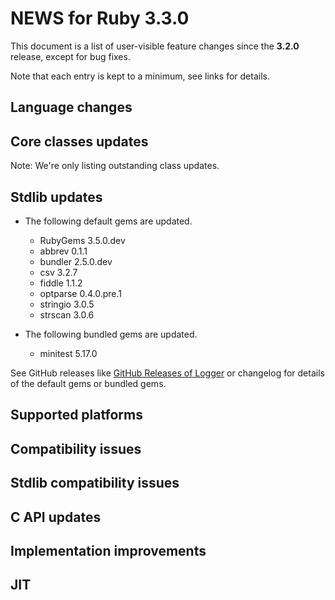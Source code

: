 # NEWS for Ruby 3.3.0

This document is a list of user-visible feature changes
since the **3.2.0** release, except for bug fixes.

Note that each entry is kept to a minimum, see links for details.

## Language changes

## Core classes updates

Note: We're only listing outstanding class updates.

## Stdlib updates

*   The following default gems are updated.

    * RubyGems 3.5.0.dev
    * abbrev 0.1.1
    * bundler 2.5.0.dev
    * csv 3.2.7
    * fiddle 1.1.2
    * optparse 0.4.0.pre.1
    * stringio 3.0.5
    * strscan 3.0.6

*   The following bundled gems are updated.

    * minitest 5.17.0

See GitHub releases like [GitHub Releases of Logger](https://github.com/ruby/logger/releases) or changelog for details of the default gems or bundled gems.

## Supported platforms

## Compatibility issues

## Stdlib compatibility issues

## C API updates

## Implementation improvements

## JIT
